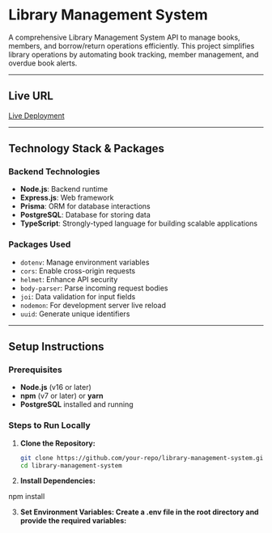 # **Library Management System**

A comprehensive Library Management System API to manage books, members, and borrow/return operations efficiently. This project simplifies library operations by automating book tracking, member management, and overdue book alerts.

---

## **Live URL**
[Live Deployment](#) <!-- Replace `#` with your live backend URL -->

---

## **Technology Stack & Packages**

### **Backend Technologies**
- **Node.js**: Backend runtime
- **Express.js**: Web framework
- **Prisma**: ORM for database interactions
- **PostgreSQL**: Database for storing data
- **TypeScript**: Strongly-typed language for building scalable applications

### **Packages Used**
- `dotenv`: Manage environment variables
- `cors`: Enable cross-origin requests
- `helmet`: Enhance API security
- `body-parser`: Parse incoming request bodies
- `joi`: Data validation for input fields
- `nodemon`: For development server live reload
- `uuid`: Generate unique identifiers

---

## **Setup Instructions**

### **Prerequisites**
- **Node.js** (v16 or later)
- **npm** (v7 or later) or **yarn**
- **PostgreSQL** installed and running

### **Steps to Run Locally**
1. **Clone the Repository:**
   ```bash
   git clone https://github.com/your-repo/library-management-system.git
   cd library-management-system


2. **Install Dependencies:**

npm install

3. **Set Environment Variables: Create a .env file in the root directory and provide the required variables:**


